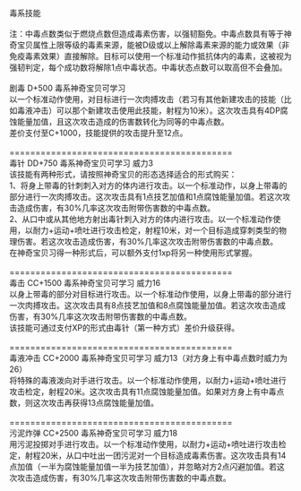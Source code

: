 <title>毒系技能</title>
<meta name="GENERATOR" content="WinCHM">
<meta http-equiv="Content-Type" content="text/html; charset=gb2312">
<br>毒系技能 
<br>
<br>注：中毒点数类似于燃烧点数但造成毒素伤害，以强韧豁免。中毒点数具有等于神奇宝贝属性上限等级的毒素来源，能被D级或以上解除毒素来源的能力或效果（非免疫毒素效果）直接解除。目标可以使用一个标准动作抵抗体内的毒素，这被视为强韧判定，每个成功数将解除1点中毒状态。中毒状态点数可以取高但不会叠加。
<br>
<br>剧毒 D+500 毒系神奇宝贝可学习 
<br>以一个标准动作使用，对目标进行一次肉搏攻击（若习有其他新建攻击的技能（比如毒液冲击）可以那个新建攻击使用此技能，射程为10米）。这次攻击具有4DP腐蚀能量加值，且这次攻击造成的伤害数转化为同等的中毒点数。
<br>差价支付至C+1000，技能提供的攻击提升至12点。
<br>
<br>=========================================== 
<br>毒针 DD+750 毒系神奇宝贝可学习 威力3
<br>该技能有两种形式，请按照神奇宝贝的形态选择适合的形式购买： 
<br>1、将身上带毒的针刺刺入对方的体内进行攻击。以一个标准动作，以身上带毒的部分进行一次肉搏攻击。这次攻击具有1点技艺加值和1点腐蚀能量加值。若这次攻击造成伤害，有30%几率这次攻击附带伤害数的中毒点数。
<br>2、从口中或从其他地方射出毒针刺入对方的体内进行攻击。以一个标准动作使用，以耐力+运动+喷吐进行攻击检定，射程10米，对一个目标造成穿刺类型的物理伤害。若这次攻击造成伤害，有30%几率这次攻击附带伤害数的中毒点数。
<br>在神奇宝贝习得一种形式后，可以额外支付1xp将另一种使用形式掌握。 
<br>
<br>=========================================== 
<br>毒击 CC+1500 毒系神奇宝贝可学习 威力16
<br>以身上带毒的部分对目标进行攻击。以一个标准动作使用，以身上带毒的部分进行一次肉搏攻击。这次攻击具有8点技艺加值和8点腐蚀能量加值。若这次攻击造成伤害，有30%几率这次攻击附带伤害数的中毒点数。
<br>该技能可通过支付XP的形式由毒针（第一种方式）差价升级获得。 
<br>
<br>=========================================== 
<br>毒液冲击 CC+2000 毒系神奇宝贝可学习 威力13（对方身上有中毒点数时威力为26）
<br>将特殊的毒液泼向对手进行攻击。以一个标准动作使用，以耐力+运动+喷吐进行攻击检定，射程20米。这次攻击具有11点腐蚀能量加值。如果对方身上有中毒点数，则这次攻击再获得13点腐蚀能量加值。 
<br>
<br>=========================================== 
<br>污泥炸弹 CC+2500 毒系神奇宝贝可学习 威力18
<br>用污泥投掷对手进行攻击。以一个标准动作使用，以耐力+运动+喷吐进行攻击检定，射程20米，从口中吐出一团污泥对一个目标造成毒素伤害。这次攻击具有14点加值（一半为腐蚀能量加值一半为技艺加值），并忽略对方2点闪避加值。若这次攻击造成伤害，有30%几率这次攻击附带伤害数的中毒点数。